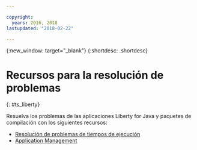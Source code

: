 ```yaml
---

copyright:
  years: 2016, 2018
lastupdated: "2018-02-22"

---
```


{:new_window: target="_blank"}
{:shortdesc: .shortdesc}

# Recursos para la resolución de problemas
{: #ts_liberty}

Resuelva los problemas de las aplicaciones Liberty for Java y paquetes de compilación con los siguientes recursos:

* [Resolución de problemas de tiempos de ejecución](../common/ts_runtimes.html#runtimes)
* [Application Management](../common/app_mng.html)
